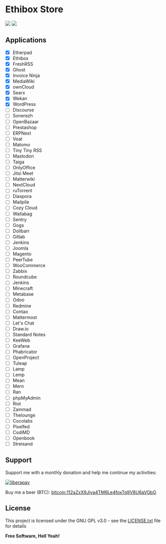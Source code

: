 Ethibox Store
===

[![](https://img.shields.io/badge/license-GPL%20v3%2B-yellow.svg?style=flat-square&colorA=0d7377&colorB=44c2c7)](https://raw.githubusercontent.com/ston3o/charts/master/LICENSE.txt)
[![](https://img.shields.io/travis/ston3o/charts.svg?style=flat-square&colorA=0d7377&colorB=44c2c7)](https://travis-ci.org/ston3o/charts/branches)

## Applications

* [x] Etherpad
* [x] Ethibox
* [x] FreshRSS
* [x] Ghost
* [x] Invoice Ninja
* [x] MediaWiki
* [x] ownCloud
* [x] Searx
* [x] Wekan
* [x] WordPress
* [ ] Discourse
* [ ] Sonerezh
* [ ] OpenBazaar
* [ ] Prestashop
* [ ] ERPNext
* [ ] Voat
* [ ] Matomo
* [ ] Tiny Tiny RSS
* [ ] Mastodon
* [ ] Taiga
* [ ] OnlyOffice
* [ ] Jitsi Meet
* [ ] Matterwiki
* [ ] NextCloud
* [ ] ruTorrent
* [ ] Diaspora
* [ ] Mailpile
* [ ] Cozy Cloud
* [ ] Wallabag
* [ ] Sentry
* [ ] Gogs
* [ ] Dolibarr
* [ ] Gitlab
* [ ] Jenkins
* [ ] Joomla
* [ ] Magento
* [ ] PeerTube
* [ ] WooCommerce
* [ ] Zabbix
* [ ] Roundcube
* [ ] Jenkins
* [ ] Minecraft
* [ ] Metabase
* [ ] Odoo
* [ ] Redmine
* [ ] Contao
* [ ] Mattermost
* [ ] Let's Chat
* [ ] Draw.io
* [ ] Standard Notes
* [ ] KeeWeb
* [ ] Grafana
* [ ] Phabricator
* [ ] OpenProject
* [ ] Tuleap
* [ ] Lamp
* [ ] Lemp
* [ ] Mean
* [ ] Mern
* [ ] Ran
* [ ] phpMyAdmin
* [ ] Riot
* [ ] Zammad
* [ ] Thelounge
* [ ] Cocolabs
* [ ] Pixelfed
* [ ] CodiMD
* [ ] Openbook
* [ ] Streisand

## Support

Support me with a monthly donation and help me continue my activities:

[![liberapay](https://liberapay.com/assets/widgets/donate.svg)](https://liberapay.com/ston3o/donate)

Buy me a beer (BTC): [bitcoin:112aZxX9Jiya4TM6Le4foxTq9V8U6aVGbG](112aZxX9Jiya4TM6Le4foxTq9V8U6aVGbG)

## License

This project is licensed under the GNU GPL v3.0 - see the [LICENSE.txt](https://raw.githubusercontent.com/ston3o/ethibox/master/LICENSE.txt) file for details

**Free Software, Hell Yeah!**
